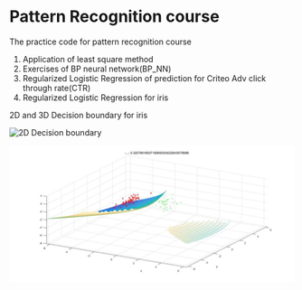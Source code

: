 # Pattern Recognition course
The practice code for pattern recognition course

1. Application of least square method
2. Exercises of BP neural network(BP_NN)
3. Regularized Logistic Regression of prediction for Criteo Adv click through rate(CTR) 
4. Regularized Logistic Regression for iris

2D and 3D Decision boundary for iris

![2D Decision boundary](https://github.com/Alex-QXX/Pattern-Recognition-PR-course/iris_Regularized_Logistic_Regression/2d曲线决策边界.jpg)
      
![3D Decision boundary](https://github.com/Alex-QXX/Pattern-Recognition-PR-course/blob/master/iris_Regularized_Logistic_Regression/3d%E6%9B%B2%E9%9D%A2%E5%86%B3%E7%AD%96%E9%9D%A2.jpg)
      
